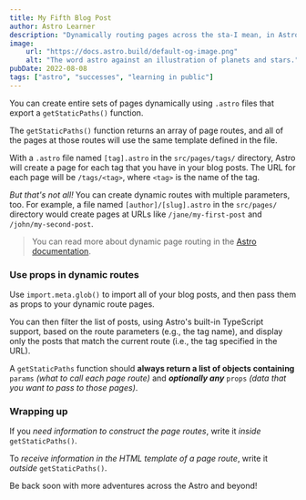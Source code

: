 ```yaml
---
title: My Fifth Blog Post
author: Astro Learner
description: "Dynamically routing pages across the sta-I mean, in Astro!"
image:
    url: "https://docs.astro.build/default-og-image.png"
    alt: "The word astro against an illustration of planets and stars."
pubDate: 2022-08-08
tags: ["astro", "successes", "learning in public"]
---
```

You can create entire sets of pages dynamically using `.astro` files that export a `getStaticPaths()` function.

The `getStaticPaths()` function returns an array of page routes, and all of the pages at those routes will use the same template defined in the file.

With a `.astro` file named `[tag].astro` in the `src/pages/tags/` directory, Astro will create a page for each tag that you have in your blog posts. The URL for each page will be `/tags/<tag>`, where `<tag>` is the name of the tag.

_But that's not all!_ You can create dynamic routes with multiple parameters, too. For example, a file named `[author]/[slug].astro` in the `src/pages/` directory would create pages at URLs like `/jane/my-first-post` and `/john/my-second-post`.

> You can read more about dynamic page routing in the [Astro documentation](https://docs.astro.build/en/core-concepts/routing/#dynamic-routes).

### Use props in dynamic routes
Use `import.meta.glob()` to import all of your blog posts, and then pass them as props to your dynamic route pages. 

You can then filter the list of posts, using Astro's built-in TypeScript support, based on the route parameters (e.g., the tag name), and display only the posts that match the current route (i.e., the tag specified in the URL).

A `getStaticPaths` function should **always return a list of objects containing** `params` *(what to call each page route)* and ***optionally any*** `props` *(data that you want to pass to those pages)*. 

### Wrapping up
If you *need information to construct the page routes*, write it _inside_ `getStaticPaths()`.

To *receive information in the HTML template of a page route*, write it _outside_ `getStaticPaths()`.

Be back soon with more adventures across the Astro and beyond!